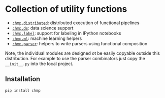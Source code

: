 # Collection of utility functions

- [`chmp.distributed`](docs/distributed.md): distributed execution of
  functional pipelines
- [`chmp.ds`](docs/ds.md): data science support
- [`chmp.label`](docs/label.md): support for labeling in IPython notebooks
- [`chmp.ml`](src/chmp/ml): machine learning helpers
- [`chmp.parser`](docs/parser.md): helpers to write parsers using functional
  composition

Note, the individual modules are designed ot be easily copyable outside this
distribution. For example to use the parser combinators just copy the
`__init__.py` into the local project.

## Installation

```bash
pip install chmp
```
